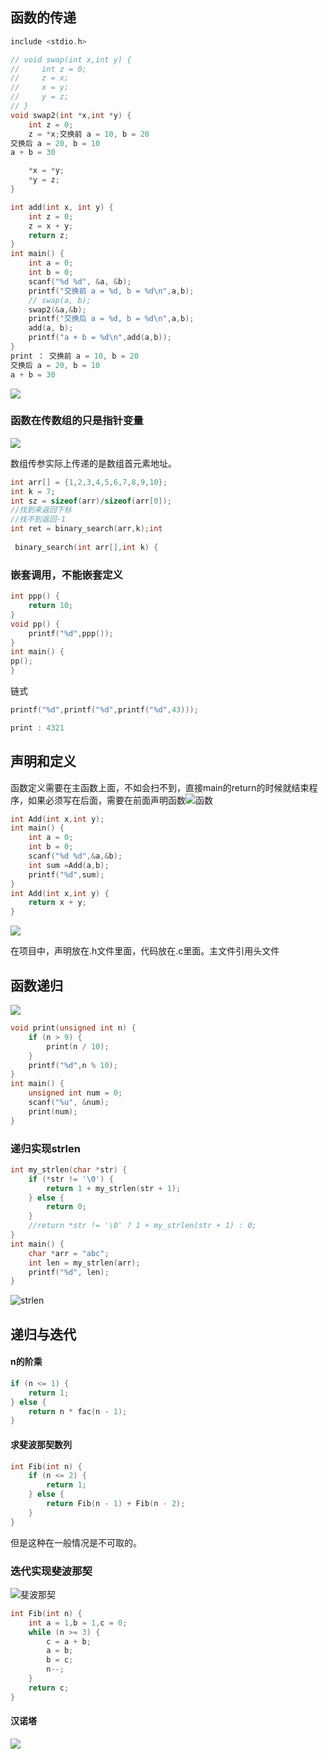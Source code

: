 ## 函数的传递

```c
include <stdio.h>

// void swap(int x,int y) {
//     int z = 0;
//     z = x;
//     x = y;
//     y = z;
// }
void swap2(int *x,int *y) {
    int z = 0;
    z = *x;交换前 a = 10, b = 20
交换后 a = 20, b = 10
a + b = 30

    *x = *y;
    *y = z;
}

int add(int x, int y) {
    int z = 0;
    z = x + y;
    return z;
}
int main() {
    int a = 0;
    int b = 0;
    scanf("%d %d", &a, &b);
    printf("交换前 a = %d, b = %d\n",a,b);
    // swap(a, b);
    swap2(&a,&b);
    printf("交换后 a = %d, b = %d\n",a,b);
    add(a, b);
    printf("a + b = %d\n",add(a,b));
}
print ： 交换前 a = 10, b = 20
交换后 a = 20, b = 10
a + b = 30

```

![](Screenshot/Screenshot_20241111_040426.png)

### 函数在传数组的只是指针变量

![](Screenshot/Screenshot_20241112_062316.png)

数组传参实际上传递的是数组首元素地址。

```c
int arr[] = {1,2,3,4,5,6,7,8,9,10};
int k = 7;
int sz = sizeof(arr)/sizeof(arr[0]);
//找到来返回下标
//找不到返回-1
int ret = binary_search(arr,k);int
    
 binary_search(int arr[],int k) {
```

### 嵌套调用，不能嵌套定义

```c
int ppp() {
    return 10;
}
void pp() {
    printf("%d",ppp());
}
int main() {
pp();
}
```

链式

```c
printf("%d",printf("%d",printf("%d",43))); 

print : 4321
```

## 声明和定义

函数定义需要在主函数上面，不如会扫不到，直接main的return的时候就结束程序，如果必须写在后面，需要在前面声明函数![函数](Screenshot/Screenshot_20241112_092458.png)

```c
int Add(int x,int y);
int main() {
    int a = 0;
    int b = 0;
    scanf("%d %d",&a,&b);
    int sum =Add(a,b);
    printf("%d",sum);
}
int Add(int x,int y) {
    return x + y;
}
```

![](Screenshot/Screenshot_20241112_092932.png)

在项目中，声明放在.h文件里面，代码放在.c里面。主文件引用头文件

## 函数递归

![](Screenshot/Screenshot_20241112_151922.png)

```c
void print(unsigned int n) {
    if (n > 9) {
        print(n / 10);
    }
    printf("%d",n % 10);
}
int main() {
    unsigned int num = 0;
    scanf("%u", &num);
    print(num);
}
```

### 递归实现strlen

```c
int my_strlen(char *str) {
    if (*str != '\0') {
        return 1 + my_strlen(str + 1);
    } else {
        return 0;
    }
    //return *str != '\0' ? 1 + my_strlen(str + 1) : 0;
}
int main() {
    char *arr = "abc";
    int len = my_strlen(arr);
    printf("%d", len);
}
```

![strlen](Screenshot/Screenshot_20241113_152535.png)

## 递归与迭代

#### n的阶乘

```c
if (n <= 1) {
    return 1;
} else {
    return n * fac(n - 1);
}
```

#### 求斐波那契数列

```c
int Fib(int n) {
    if (n <= 2) {
        return 1;
    } else {
        return Fib(n - 1) + Fib(n - 2);
    }
}
```

但是这种在一般情况是不可取的。

### 迭代实现斐波那契

![斐波那契](Screenshot/Screenshot_20241113_170405.png)

```c
int Fib(int n) {
    int a = 1,b = 1,c = 0;
    while (n >= 3) {
        c = a + b;
        a = b;
        b = c;
        n--;
    }
    return c;
}
```

#### 汉诺塔

![](Screenshot/Screenshot_20241113_171853.png)

